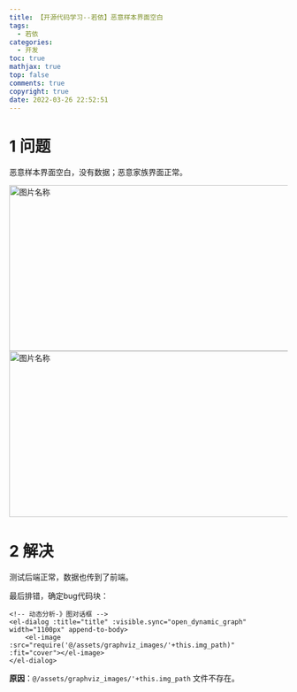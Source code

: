 ```yaml
---
title: 【开源代码学习--若依】恶意样本界面空白
tags:
  - 若依
categories:
  - 开发
toc: true
mathjax: true
top: false
comments: true
copyright: true
date: 2022-03-26 22:52:51
---
```


# 1 问题

恶意样本界面空白，没有数据；恶意家族界面正常。

<img src="https://s2.loli.net/2022/03/26/jS3IDeH8hlpN2at.png" width = "800" height = "300" alt="图片名称" align=center id=125 />

<img src="https://s2.loli.net/2022/03/26/g3sXzGJT52E8Zdo.png" width = "800" height = "300" alt="图片名称" align=center id=126 />

# 2 解决

测试后端正常，数据也传到了前端。

最后排错，确定bug代码块：

```vue
<!-- 动态分析-》图对话框 -->
<el-dialog :title="title" :visible.sync="open_dynamic_graph" width="1100px" append-to-body>
    <el-image  :src="require('@/assets/graphviz_images/'+this.img_path)" :fit="cover"></el-image>
</el-dialog>
```

**原因**：`@/assets/graphviz_images/'+this.img_path` 文件不存在。

